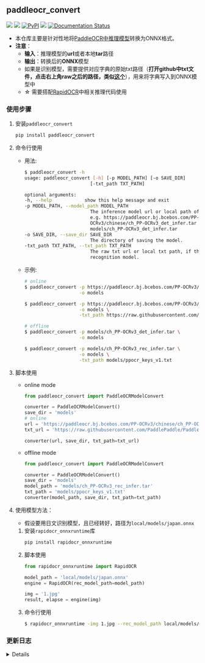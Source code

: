 ## paddleocr_convert
<p>
    <a href=""><img src="https://img.shields.io/badge/Python->=3.7,<=3.10-aff.svg"></a>
    <a href=""><img src="https://img.shields.io/badge/OS-Linux%2C%20Win%2C%20Mac-pink.svg"></a>
    <a href="https://pypi.org/project/paddleocr_convert/"><img alt="PyPI" src="https://img.shields.io/pypi/v/paddleocr_convert"></a>
    <a href="https://pepy.tech/project/paddleocr_convert"><img src="https://static.pepy.tech/personalized-badge/paddleocr_convert?period=total&units=abbreviation&left_color=grey&right_color=blue&left_text=Downloads"></a>
    <a href='https://paddleocrmodelconverter.readthedocs.io/en/latest/?badge=latest'>
        <img src='https://readthedocs.org/projects/paddleocrmodelconverter/badge/?version=latest' alt='Documentation Status' />
    </a>
</p>

- 本仓库主要是针对性地将[PaddleOCR中推理模型](https://github.com/PaddlePaddle/PaddleOCR/blob/release/2.6/doc/doc_ch/models_list.md)转换为ONNX格式。
- **注意**：
  - **输入**：推理模型的**url**或者本地**tar**路径
  - **输出**：转换后的**ONNX**模型
  - 如果是识别模型，需要提供对应字典的原始txt路径（**打开github中txt文件，点击右上角raw之后的路径，类似[这个](https://raw.githubusercontent.com/PaddlePaddle/PaddleOCR/release/2.6/ppocr/utils/ppocr_keys_v1.txt)**），用来将字典写入到ONNX模型中
  - ☆ 需要搭配[RapidOCR](https://github.com/RapidAI/RapidOCR)中相关推理代码使用


### 使用步骤
1. 安装`paddleocr_convert`
   ```bash
   pip install paddleocr_convert
   ```
2. 命令行使用
   - 用法:
        ```bash
        $ paddleocr_convert -h
        usage: paddleocr_convert [-h] [-p MODEL_PATH] [-o SAVE_DIR]
                                [-txt_path TXT_PATH]

        optional arguments:
        -h, --help            show this help message and exit
        -p MODEL_PATH, --model_path MODEL_PATH
                                The inference model url or local path of paddleocr.
                                e.g. https://paddleocr.bj.bcebos.com/PP-
                                OCRv3/chinese/ch_PP-OCRv3_det_infer.tar or
                                models/ch_PP-OCRv3_det_infer.tar
        -o SAVE_DIR, --save_dir SAVE_DIR
                                The directory of saving the model.
        -txt_path TXT_PATH, --txt_path TXT_PATH
                                The raw txt url or local txt path, if the model is
                                recognition model.
        ```
   - 示例:
        ```bash
        # online
        $ paddleocr_convert -p https://paddleocr.bj.bcebos.com/PP-OCRv3/chinese/ch_PP-OCRv3_det_infer.tar \
                            -o models

        $ paddleocr_convert -p https://paddleocr.bj.bcebos.com/PP-OCRv3/chinese/ch_PP-OCRv3_rec_infer.tar \
                            -o models \
                            -txt_path https://raw.githubusercontent.com/PaddlePaddle/PaddleOCR/release/2.6/ppocr/utils/ppocr_keys_v1.txt

        # offline
        $ paddleocr_convert -p models/ch_PP-OCRv3_det_infer.tar \
                            -o models

        $ paddleocr_convert -p models/ch_PP-OCRv3_rec_infer.tar \
                            -o models \
                            -txt_path models/ppocr_keys_v1.txt
        ```
3. 脚本使用
    - online mode
        ```python
        from paddleocr_convert import PaddleOCRModelConvert

        converter = PaddleOCRModelConvert()
        save_dir = 'models'
        # online
        url = 'https://paddleocr.bj.bcebos.com/PP-OCRv3/chinese/ch_PP-OCRv3_rec_infer.tar'
        txt_url = 'https://raw.githubusercontent.com/PaddlePaddle/PaddleOCR/release/2.6/ppocr/utils/ppocr_keys_v1.txt'

        converter(url, save_dir, txt_path=txt_url)
        ```
    - offline mode
        ```python
        from paddleocr_convert import PaddleOCRModelConvert

        converter = PaddleOCRModelConvert()
        save_dir = 'models'
        model_path = 'models/ch_PP-OCRv3_rec_infer.tar'
        txt_path = 'models/ppocr_keys_v1.txt'
        converter(model_path, save_dir, txt_path=txt_path)
        ```

4. 使用模型方法：
     - 假设要用日文识别模型，且已经转好，路径为`local/models/japan.onnx`
    1. 安装`rapidocr_onnxruntime`库
        ```bash
        pip install rapidocr_onnxruntime
        ```
    2. 脚本使用
        ```python
        from rapidocr_onnxruntime import RapidOCR

        model_path = 'local/models/japan.onnx'
        engine = RapidOCR(rec_model_path=model_path)

        img = '1.jpg'
        result, elapse = engine(img)
        ```
    3. 命令行使用
        ```bash
        $ rapidocr_onnxruntime -img 1.jpg --rec_model_path local/models/japan.onnx
        ```


### 更新日志

<details>

- 2023-03-05 v0.0.4~7 update:
  - 支持对本地的模型和字典转写
  - 优化内部逻辑和错误反馈

- 2023-02-28 v0.0.3 update:
  - 添加对不是动态输入的模型自动更改为动态输入的设置

- 2023-02-27 v0.0.2 update:
  - 将转换模型代码封装成包，便于自助转模型

- 2022-08-15 v0.0.1 update:
  - 将识别模型的字典写入到onnx模型中的meta中，便于后续分发。

</details>
